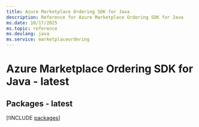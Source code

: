 ```yaml
---
title: Azure Marketplace Ordering SDK for Java
description: Reference for Azure Marketplace Ordering SDK for Java
ms.date: 10/17/2025
ms.topic: reference
ms.devlang: java
ms.service: marketplaceordering
---
```

# Azure Marketplace Ordering SDK for Java - latest
## Packages - latest
[!INCLUDE [packages](marketplace-ordering-index.md)]